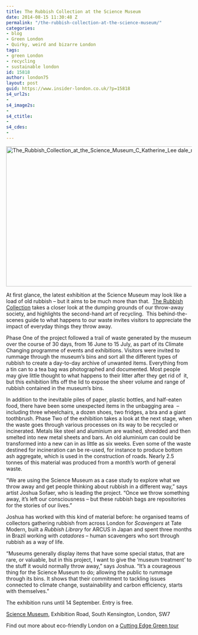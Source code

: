 ```yaml
---
title: The Rubbish Collection at the Science Museum
date: 2014-08-15 11:30:48 Z
permalink: "/the-rubbish-collection-at-the-science-museum/"
categories:
- blog
- Green London
- Quirky, weird and bizarre London
tags:
- green London
- recycling
- sustainable london
id: 15818
author: london75
layout: post
guid: https://www.insider-london.co.uk/?p=15818
s4_url2s:
-
s4_image2s:
-
s4_ctitle:
-
s4_cdes:
-
---
```


[<img class="aligncenter size-full wp-image-15833" src="/wp-content/uploads/2014/07/The_Rubbish_Collection_at_the_Science_Museum_C_Katherine_Lee-dale_mini.jpg" alt="The_Rubbish_Collection_at_the_Science_Museum_C_Katherine_Lee dale_mini" width="569" height="379" />](/wp-content/uploads/2014/07/The_Rubbish_Collection_at_the_Science_Museum_C_Katherine_Lee-dale_mini.jpg)

At first glance, the latest exhibition at the Science Museum may look like a load of old rubbish – but it aims to be much more than that.  <a title="The Rubbish Collection" href="http://www.sciencemuseum.org.uk/rubbishcollection" target="_blank">The Rubbish Collection</a> takes a closer look at the dumping grounds of our throw-away society, and highlights the second-hand art of recycling.  This behind-the-scenes guide to what happens to our waste invites visitors to appreciate the impact of everyday things they throw away.

Phase One of the project followed a trail of waste generated by the museum over the course of 30 days, from 16 June to 15 July, as part of its Climate Changing programme of events and exhibitions. Visitors were invited to rummage through the museum’s bins and sort all the different types of rubbish to create a day-to-day archive of unwanted items. Everything from a tin can to a tea bag was photographed and documented. Most people may give little thought to what happens to their litter after they get rid of  it, but this exhibition lifts off the lid to expose the sheer volume and range of rubbish contained in the museum’s bins.

In addition to the inevitable piles of paper, plastic bottles, and half-eaten food, there have been some unexpected items in the unbagging area  &#8211; including three wheelchairs, a dozen shoes, two fridges, a bra and a giant toothbrush. Phase Two of the exhibition takes a look at the next stage, when the waste goes through various processes on its way to be recycled or incinerated. Metals like steel and aluminium are washed, shredded and then smelted into new metal sheets and bars. An old aluminium can could be transformed into a new can in as little as six weeks. Even some of the waste destined for incineration can be re-used, for instance to produce bottom ash aggregate, which is used in the construction of roads. Nearly 2.5 tonnes of this material was produced from a month’s worth of general waste.

“We are using the Science Museum as a case study to explore what we throw away and get people thinking about rubbish in a different way,” says artist Joshua Sofaer, who is leading the project. “Once we throw something away, it’s left our consciousness – but these rubbish bags are repositories for the stories of our lives.”

Joshua has worked with this kind of material before: he organised teams of collectors gathering rubbish from across London for _Scavengers_ at Tate Modern, built a _Rubbish Library_ for ARCUS in Japan and spent three months in Brazil working with _catadores_ – human scavengers who sort through rubbish as a way of life.

&#8220;Museums generally display items that have some special status, that are rare, or valuable, but in this project, I want to give the &#8216;museum treatment&#8217; to the stuff it would normally throw away,&#8221; says Joshua. &#8220;It’s a courageous thing for the Science Museum to do; allowing the public to rummage through its bins. It shows that their commitment to tackling issues connected to climate change, sustainability and carbon efficiency, starts with themselves.&#8221;

The exhibition runs until 14 September. Entry is free.

<a title="The Science Museum" href="http://www.sciencemuseum.org.uk" target="_blank">Science Museum</a>, Exhibition Road, South Kensington, London, SW7

Find out more about eco-friendly London on a <a title="Cutting Edge Green Tour" href="https://www.insider-london.co.uk/tours/cutting-edge-green-tour/" target="_blank">Cutting Edge Green tour</a>

